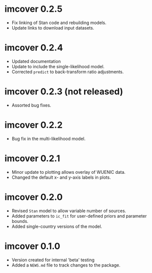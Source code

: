 # imcover 0.2.5

* Fix linking of Stan code and rebuilding models.
* Update links to download input datasets.

# imcover 0.2.4

* Updated documentation
* Update to include the single-likelihood model.
* Corrected `predict` to back-transform ratio adjustments.

# imcover 0.2.3 (not released)

* Assorted bug fixes.

# imcover 0.2.2

* Bug fix in the multi-likelihood model.

# imcover 0.2.1

* Minor update to plotting allows overlay of WUENIC data.
* Changed the default x- and y-axis labels in plots.

# imcover 0.2.0

* Revised `Stan` model to allow variable number of sources.
* Added parameters to `ic_fit` for user-defined priors and parameter bounds.
* Added single-country versions of the model.

# imcover 0.1.0

* Version created for internal 'beta' testing
* Added a `NEWS.md` file to track changes to the package.
